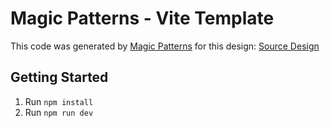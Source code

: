 # Magic Patterns - Vite Template

This code was generated by [Magic Patterns](https://magicpatterns.com) for this design: [Source Design](https://magicpatterns.com/c/9rm7pzfxcavklby3nvcdkt)

## Getting Started

1. Run `npm install`
2. Run `npm run dev`
